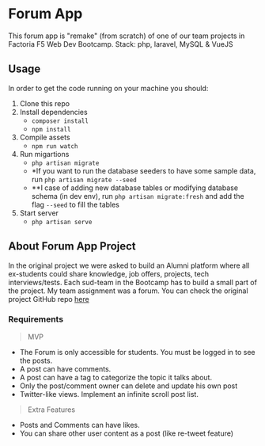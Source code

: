 # Forum App
This forum app is "remake" (from scratch) of one of our team projects in Factoria F5 Web Dev Bootcamp. Stack: php, laravel, MySQL &amp; VueJS

## Usage
In order to get the code running on your machine you should:
1. Clone this repo
2. Install dependencies
    * ``` composer install ```
    * ``` npm install ```
3. Compile assets
    * ``` npm run watch ```
4. Run migartions
    * ``` php artisan migrate ```
    * *If you want to run the database seeders to have some sample data, run ``` php artisan migrate --seed ```
    * **I case of adding new database tables or modifying database schema (in dev env), run ``` php artisan migrate:fresh ``` and add the flag ``` --seed ``` to fill the tables
5. Start server
    * ``` php artisan serve ```

## About Forum App Project
In the original project we were asked to build an Alumni platform where all ex-students could share knowledge, job offers, projects, tech interviews/tests. Each sud-team in the Bootcamp has to build a small part of the project. My team assignment was a forum. You can check the original project GitHub repo [here](https://github.com/CodersFactoria2020/Alumni)

### Requirements
> MVP
* The Forum is only accessible for students. You must be logged in to see the posts.
* A post can have comments.
* A post can have a tag to categorize the topic it talks about.
* Only the post/comment owner can delete and update his own post
* Twitter-like views. Implement an infinite scroll post list.
> Extra Features
* Posts and Comments can have likes.
* You can share other user content as a post (like re-tweet feature)